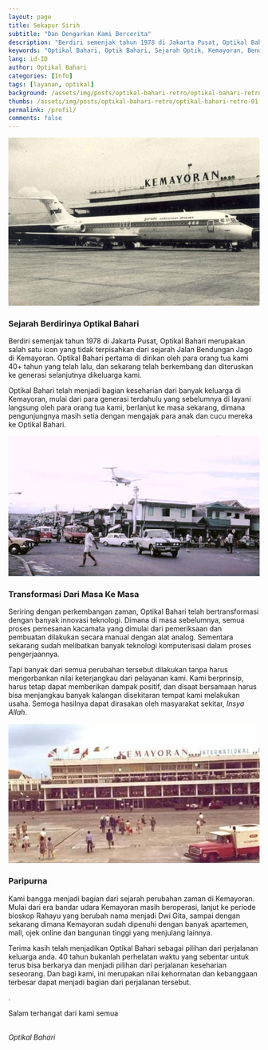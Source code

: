 ```yaml
---
layout: page
title: Sekapur Sirih
subtitle: "Dan Dengarkan Kami Bercerita"
description: "Berdiri semenjak tahun 1978 di Jakarta Pusat, Optikal Bahari merupakan salah satu icon yang tidak terpisahkan dari sejarah Jalan Bendungan Jago di Kemayoran. Optikal Bahari pertama di dirikan oleh para orang tua kami 40 tahun yang telah lalu, dan sekarang telah diteruskan ke generasi selanjutnya dikeluarga kami."
keywords: "Optikal Bahari, Optik Bahari, Sejarah Optik, Kemayoran, Bendungan Jago, Benjo"
lang: id-ID
author: Optikal Bahari
categories: [Info]
tags: [layanan, optikal]
background: /assets/img/posts/optikal-bahari-retro/optikal-bahari-retro-01.jpg
thumbs: /assets/img/posts/optikal-bahari-retro/optikal-bahari-retro-01-min.jpg
permalink: /profil/
comments: false
---
```


<div class="card shadow p-3 bg-white mb-5">
  <img
    src="/assets/img/profil/bandar-udara-kemayoran.jpeg"
    class="card-img-top"
    alt="bandar-udara-kemayoran">
  <div class="card-body">
    <h3 class="card-title">
      Sejarah Berdirinya Optikal Bahari
    </h3>
    <p class="card-text text-justify">
      Berdiri semenjak tahun 1978 di Jakarta Pusat, Optikal Bahari merupakan salah satu icon yang tidak terpisahkan dari sejarah Jalan Bendungan Jago di Kemayoran. Optikal Bahari pertama di dirikan oleh para orang tua kami 40+ tahun yang telah lalu, dan sekarang telah berkembang dan diteruskan ke generasi selanjutnya dikeluarga kami.
    </p>
    <p>
      Optikal Bahari telah menjadi bagian keseharian dari banyak keluarga di Kemayoran, mulai dari para generasi terdahulu yang sebelumnya di layani langsung oleh para orang tua kami, berlanjut ke masa sekarang, dimana pengunjungnya masih setia dengan mengajak para anak dan cucu mereka ke Optikal Bahari.
    </p>
  </div>
</div>

<div class="card shadow p-3 bg-white mb-5">
  <img
    src="/assets/img/profil/jalan-h-jiung.jpg"
    class="card-img-top"
    title="jalan-h-jiung"
    alt="jalan h jiung">
  <div class="card-body">
    <h3 class="card-title">
      Transformasi Dari Masa Ke Masa
    </h3>
    <p class="card-text text-justify">
      Seriring dengan perkembangan zaman, Optikal Bahari telah bertransformasi dengan banyak innovasi teknologi. Dimana di masa sebelumnya, semua proses pemesanan kacamata yang dimulai dari pemeriksaan dan pembuatan dilakukan secara manual dengan alat analog. Sementara sekarang sudah melibatkan banyak teknologi komputerisasi dalam proses pengerjaannya.
    </p>
    <p>
      Tapi banyak dari semua perubahan tersebut dilakukan tanpa harus mengorbankan nilai keterjangkau dari pelayanan kami. Kami berprinsip, harus tetap dapat memberikan dampak positif, dan disaat bersamaan harus bisa menjangkau banyak kalangan disekitaran tempat kami melakukan usaha. Semoga hasilnya dapat dirasakan oleh masyarakat sekitar,
      <em>Insya Allah</em>.
    </p>
  </div>
</div>

<div class="card shadow p-3 bg-white mb-5">
  <img
    src="/assets/img/profil/bandar-udara-kemayoran-80an.jpg"
    class="card-img-top"
    title="bandar-udara-kemayoran-80an"
    alt="bandar-udara-kemayoran-80an.jpg">
  <div class="card-body">
    <h3 class="card-title">
      Paripurna
    </h3>
    <p class="card-text text-justify">
      Kami bangga menjadi bagian dari sejarah perubahan zaman di Kemayoran. Mulai dari era bandar udara Kemayoran masih beroperasi, lanjut ke periode bioskop Rahayu yang berubah nama menjadi Dwi Gita, sampai dengan sekarang dimana Kemayoran sudah dipenuhi dengan banyak apartemen, mall, ojek online dan bangunan tinggi yang menjulang lainnya.
    </p>
    <p>
      Terima kasih telah menjadikan Optikal Bahari sebagai pilihan dari perjalanan keluarga anda. 40 tahun bukanlah perhelatan waktu yang sebentar untuk terus bisa berkarya dan menjadi pilihan dari perjalanan keseharian seseorang. Dan bagi kami, ini merupakan nilai kehormatan dan kebanggaan terbesar dapat menjadi bagian dari perjalanan tersebut.
    </p>.
    <p>
      Salam terhangat dari kami semua
    </p>
    <br/>
    <em>Optikal Bahari</em>
  </div>
</div>
